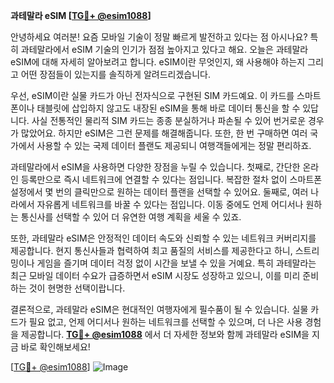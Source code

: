 **과테말라 eSIM [[TG💪+ @esim1088](https://t.me/s/esim1088)]**

안녕하세요 여러분! 요즘 모바일 기술이 정말 빠르게 발전하고 있다는 점 아시나요? 특히 과테말라에서 eSIM 기술의 인기가 점점 높아지고 있다고 해요. 오늘은 과테말라 eSIM에 대해 자세히 알아보려고 합니다. eSIM이란 무엇인지, 왜 사용해야 하는지 그리고 어떤 장점들이 있는지를 솔직하게 알려드리겠습니다.

우선, eSIM이란 실물 카드가 아닌 전자식으로 구현된 SIM 카드예요. 이 카드를 스마트폰이나 태블릿에 삽입하지 않고도 내장된 eSIM을 통해 바로 데이터 통신을 할 수 있답니다. 사실 전통적인 물리적 SIM 카드는 종종 분실하거나 파손될 수 있어 번거로운 경우가 많았어요. 하지만 eSIM은 그런 문제를 해결해줍니다. 또한, 한 번 구매하면 여러 국가에서 사용할 수 있는 국제 데이터 플랜도 제공되니 여행객들에게는 정말 편리하죠.

과테말라에서 eSIM을 사용하면 다양한 장점을 누릴 수 있습니다. 첫째로, 간단한 온라인 등록만으로 즉시 네트워크에 연결할 수 있다는 점입니다. 복잡한 절차 없이 스마트폰 설정에서 몇 번의 클릭만으로 원하는 데이터 플랜을 선택할 수 있어요. 둘째로, 여러 나라에서 자유롭게 네트워크를 바꿀 수 있다는 점입니다. 이동 중에도 언제 어디서나 원하는 통신사를 선택할 수 있어 더 유연한 여행 계획을 세울 수 있죠.

또한, 과테말라 eSIM은 안정적인 데이터 속도와 신뢰할 수 있는 네트워크 커버리지를 제공합니다. 현지 통신사들과 협력하여 최고 품질의 서비스를 제공한다고 하니, 스트리밍이나 게임을 즐기며 데이터 걱정 없이 시간을 보낼 수 있을 거예요. 특히 과테말라는 최근 모바일 데이터 수요가 급증하면서 eSIM 시장도 성장하고 있으니, 이를 미리 준비하는 것이 현명한 선택이랍니다.

결론적으로, 과테말라 eSIM은 현대적인 여행자에게 필수품이 될 수 있습니다. 실물 카드가 필요 없고, 언제 어디서나 원하는 네트워크를 선택할 수 있으며, 더 나은 사용 경험을 제공합니다. **[TG💪+ @esim1088](https://t.me/s/esim1088)** 에서 더 자세한 정보와 함께 과테말라 eSIM을 지금 바로 확인해보세요!

[[TG💪+ @esim1088](https://t.me/s/esim1088)] 
![Image](https://i.postimg.cc/Y0z9fWf4/image.png)